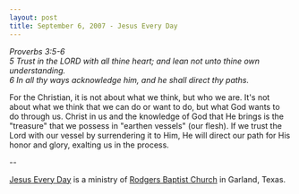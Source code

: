 ```yaml
---
layout: post
title: September 6, 2007 - Jesus Every Day
---
```


_Proverbs 3:5-6  
5 Trust in the LORD with all thine heart; and lean not unto thine
own understanding.  
6 In all thy ways acknowledge him, and he shall direct thy paths._

For the Christian, it is not about what we think, but who we are.
It's not about what we think that we can do or want to do, but what
God wants to do through us. Christ in us and the knowledge of God
that He brings is the "treasure" that we possess in "earthen vessels"
(our flesh). If we trust the Lord with our vessel by surrendering it
to Him, He will direct our path for His honor and glory, exalting us
in the process.

 --

<a href=http://jesuseveryday.net>Jesus Every Day</a> is a ministry of <a href=http://rodgersbaptist.net>Rodgers Baptist Church</a> in Garland, Texas.
